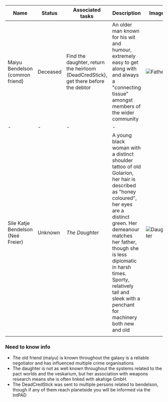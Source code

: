 | Name                              | Status   | Associated tasks                                                    | Description                                                                                                                                                                                                                                                                                                     | Image                                                                                     |
| --------------------------------- | -------- | ------------------------------------------------------------------- | --------------------------------------------------------------------------------------------------------------------------------------------------------------------------------------------------------------------------------------------------------------------------------------------------------------- | ----------------------------------------------------------------------------------------- |
| Maiyu Bendelson (common friend)   | Deceased | Find the daughter, return the heirloom (DeadCredStick), get there before the debtor | An older man known for his wit and humour, extremely easy to get along with and always a "connecting tissue" amongst members of the wider community                                                                                                                                                             | ![Father](https://www.newframe.com/wp-content/uploads/2019/08/30AUG_AfricanSciFi_AE.jpg)  |
| -                                 | -        | -                                                                   | -                                                                                                                                                                                                                                                                                                               |                                                                                           |
| Sile Katje Bendelson (Neé Freier) | Unknown  | *The Daughter*                                                      | A young black woman with a distinct shoulder tattoo of old Golarion, her hair is described as "honey coloured", her eyes are a distinct green. Her demeanour matches her father, though she is less diplomatic in harsh times. Sporty, relatively tall and sleek with a penchant for machinery both new and old | ![Daughter](https://i.pinimg.com/originals/a8/98/b1/a898b10e3b2206aac2733d689f5dea5c.png) |
|                                   |          |                                                                     |                                                                                                                                                                                                                                                                                                                 |                                                                                           |

### Need to know info

- The old friend (maiyu) is known throughout the galaxy is a reliable negotiator and has influenced multiple crime organisations
- The daughter is not as well known throughout the systems related to the pact worlds and the veskarium, but her association with weapons research means she is often linked with akahige GmbH.
- The DeadCredStick was sent to multiple persons related to bendelson, though if any of them reach planetside you will be informed via the IntPAD